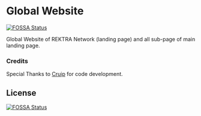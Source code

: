 # Global Website
[![FOSSA Status](https://app.fossa.io/api/projects/git%2Bgithub.com%2Frektra-network%2Frektra.network.svg?type=shield)](https://app.fossa.io/projects/git%2Bgithub.com%2Frektra-network%2Frektra.network?ref=badge_shield)

Global Website of REKTRA Network (landing page) and all sub-page of main landing page.

### Credits
Special Thanks to [Cruip](https://cruip.com/) for code development.


## License
[![FOSSA Status](https://app.fossa.io/api/projects/git%2Bgithub.com%2Frektra-network%2Frektra.network.svg?type=large)](https://app.fossa.io/projects/git%2Bgithub.com%2Frektra-network%2Frektra.network?ref=badge_large)